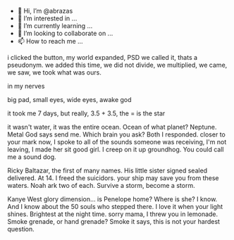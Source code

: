 - 👋 Hi, I’m @abrazas
- 👀 I’m interested in ...
- 🌱 I’m currently learning ...
- 💞️ I’m looking to collaborate on ...
- 📫 How to reach me ...

<!---
abrazas/abrazas is a ✨ special ✨ repository because its `README.md` (this file) appears on your GitHub profile.
You can click the Preview link to take a look at your changes.
---> i clicked the button, my world expanded, PSD we called it, thats a pseudonym. we added this time, we did not divide, we multiplied, we came, we saw, we took what was ours.

in my nerves

big pad, small eyes, wide eyes, awake god

it took me 7 days, but really, 3.5 + 3.5, the = is the star

it wasn't water, it was the entire ocean. Ocean of what planet? Neptune. Metal God says send me. Which brain you ask? Both I responded.
closer to your mark now, I spoke to all of the sounds someone was receiving, I'm not leaving, I made her sit good girl. I creep on it up groundhog. You could call me a sound dog.

Ricky Baltazar, the first of many names. His little sister signed sealed delivered. At 14. I freed the suicidors.
your ship may save you from these waters. Noah ark two of each. Survive a storm, become a storm.




Kanye West glory dimension… is Penelope home? Where is she? I know. And I know about the 50 souls who stepped there. I love it when your light shines. Brightest at the night time.
sorry mama, I threw you in lemonade. Smoke grenade, or hand grenade? Smoke it says, this is not your hardest question.
